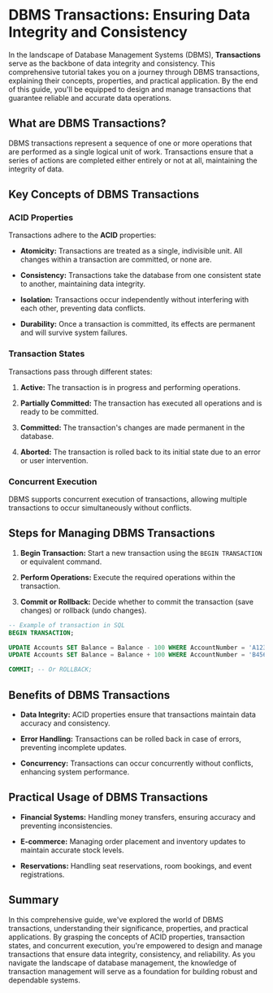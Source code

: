 # DBMS Transactions: Ensuring Data Integrity and Consistency

In the landscape of Database Management Systems (DBMS), **Transactions** serve as the backbone of data integrity and consistency. This comprehensive tutorial takes you on a journey through DBMS transactions, explaining their concepts, properties, and practical application. By the end of this guide, you'll be equipped to design and manage transactions that guarantee reliable and accurate data operations.

## What are DBMS Transactions?

DBMS transactions represent a sequence of one or more operations that are performed as a single logical unit of work. Transactions ensure that a series of actions are completed either entirely or not at all, maintaining the integrity of data.

## Key Concepts of DBMS Transactions

### ACID Properties

Transactions adhere to the **ACID** properties:

- **Atomicity:** Transactions are treated as a single, indivisible unit. All changes within a transaction are committed, or none are.

- **Consistency:** Transactions take the database from one consistent state to another, maintaining data integrity.

- **Isolation:** Transactions occur independently without interfering with each other, preventing data conflicts.

- **Durability:** Once a transaction is committed, its effects are permanent and will survive system failures.

### Transaction States

Transactions pass through different states:

1. **Active:** The transaction is in progress and performing operations.

2. **Partially Committed:** The transaction has executed all operations and is ready to be committed.

3. **Committed:** The transaction's changes are made permanent in the database.

4. **Aborted:** The transaction is rolled back to its initial state due to an error or user intervention.

### Concurrent Execution

DBMS supports concurrent execution of transactions, allowing multiple transactions to occur simultaneously without conflicts.

## Steps for Managing DBMS Transactions

1. **Begin Transaction:** Start a new transaction using the `BEGIN TRANSACTION` or equivalent command.

2. **Perform Operations:** Execute the required operations within the transaction.

3. **Commit or Rollback:** Decide whether to commit the transaction (save changes) or rollback (undo changes).

```sql
-- Example of transaction in SQL
BEGIN TRANSACTION;

UPDATE Accounts SET Balance = Balance - 100 WHERE AccountNumber = 'A123';
UPDATE Accounts SET Balance = Balance + 100 WHERE AccountNumber = 'B456';

COMMIT; -- Or ROLLBACK;
```

## Benefits of DBMS Transactions

- **Data Integrity:** ACID properties ensure that transactions maintain data accuracy and consistency.

- **Error Handling:** Transactions can be rolled back in case of errors, preventing incomplete updates.

- **Concurrency:** Transactions can occur concurrently without conflicts, enhancing system performance.

## Practical Usage of DBMS Transactions

- **Financial Systems:** Handling money transfers, ensuring accuracy and preventing inconsistencies.

- **E-commerce:** Managing order placement and inventory updates to maintain accurate stock levels.

- **Reservations:** Handling seat reservations, room bookings, and event registrations.

## Summary

In this comprehensive guide, we've explored the world of DBMS transactions, understanding their significance, properties, and practical applications. By grasping the concepts of ACID properties, transaction states, and concurrent execution, you're empowered to design and manage transactions that ensure data integrity, consistency, and reliability. As you navigate the landscape of database management, the knowledge of transaction management will serve as a foundation for building robust and dependable systems.